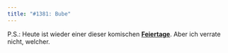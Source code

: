 ```yaml
---
title: "#1381: Bube"
---
```


P.S.:
Heute ist wieder einer dieser komischen <a href="http://www.fonflatter.de/kalender"><strong>Feiertage</strong></a>. Aber ich verrate nicht, welcher.

